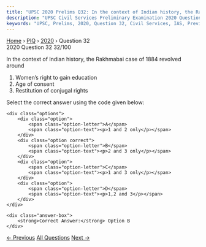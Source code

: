 ```yaml
---
title: "UPSC 2020 Prelims Q32: In the context of Indian history, the Rakhmabai case of 1884..."
description: "UPSC Civil Services Preliminary Examination 2020 Question 32 with options and answer"
keywords: "UPSC, Prelims, 2020, Question 32, Civil Services, IAS, Previous Year Questions"
---
```


<nav class="breadcrumb">
    <a href="../../">Home</a>
    <span>›</span>
    <a href="../">PIQ</a>
    <span>›</span>
    <a href="./">2020</a>
    <span>›</span>
    <span>Question 32</span>
</nav>

<div class="question-header">
    <div class="question-meta">
        <span class="year-badge">2020</span>
        <span class="question-number">Question 32</span>
        <span class="progress">32/100</span>
    </div>
    <div class="progress-bar">
        <div class="progress-fill" style="width: 32.0%"></div>
    </div>
</div>

<div class="question-content">
    <div class="question-text">
        <p>In the context of Indian history, the Rakhmabai case of 1884 revolved around</p>
<ol>
<li>Women’s right to gain education</li>
<li>Age of consent</li>
<li>Restitution of conjugal rights</li>
</ol>
<p>Select the correct answer using the code given below:</p>
    </div>
    
    <div class="options">
        <div class="option">
            <span class="option-letter">A</span>
            <span class="option-text"><p>1 and 2 only</p></span>
        </div>
        <div class="option correct">
            <span class="option-letter">B</span>
            <span class="option-text"><p>2 and 3 only</p></span>
        </div>
        <div class="option">
            <span class="option-letter">C</span>
            <span class="option-text"><p>1 and 3 only</p></span>
        </div>
        <div class="option">
            <span class="option-letter">D</span>
            <span class="option-text"><p>1,2 and 3</p></span>
        </div>
    </div>

    <div class="answer-box">
        <strong>Correct Answer:</strong> Option B
    </div>
</div>

<div class="question-nav">
    <a href="../q031-with-reference-to-the-culture-history-of-india-whi/" class="nav-btn prev">← Previous</a>
    <a href="../" class="nav-btn center">All Questions</a>
    <a href="../q033-indigo-cultivation-in-india-declined-by-the-beginn/" class="nav-btn next">Next →</a>
</div>
